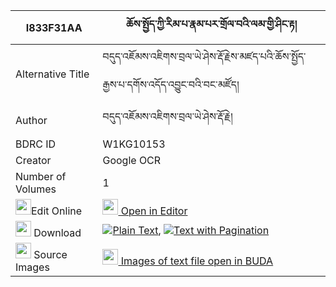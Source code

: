 |I833F31AA|ཆོས་སྤྱོད་ཀྱི་རིམ་པ་རྣམ་པར་གྲོལ་བའི་ལམ་གྱི་ཤིང་རྟ། 
| --- | --- 
|Alternative Title |བདུད་འཇོམས་འཇིགས་བྲལ་ཡེ་ཤེས་རྡོ་རྗེས་མཛད་པའི་ཆོས་སྤྱོད་རྒྱས་པ་དགོས་འདོད་འབྱུང་བའི་བང་མཛོད།
|Author| བདུད་འཇོམས་འཇིགས་བྲལ་ཡེ་ཤེས་རྡོ་རྗེ།
|BDRC ID | W1KG10153
|Creator | Google OCR
|Number of Volumes| 1
|<img width="25" src="https://img.icons8.com/color/25/000000/edit-property.png">Edit Online| [<img width="25" src="https://avatars.githubusercontent.com/u/45091458?s=200&v=4"> Open in Editor](http://editor.openpecha.org/I833F31AA)
|<img width="25" src="https://img.icons8.com/fluent/48/000000/download-2.png"/>  Download | [![](https://img.icons8.com/color/20/000000/txt.png)Plain Text](https://github.com/Openpecha/I833F31AA/releases/download/v1/chocho_kyi_rimpa_nampa_ra_drol_plain_I833F31AA.zip), [![](https://img.icons8.com/color/20/000000/txt.png)Text with Pagination](https://github.com/Openpecha/I833F31AA/releases/download/v1/chocho_kyi_rimpa_nampa_ra_drol_pages_I833F31AA.zip)
|<img width="25" src="https://img.icons8.com/plasticine/100/000000/pictures-folder.png"/>  Source Images | [<img width="25" src="https://library.bdrc.io/icons/BUDA-small.svg"> Images of text file open in BUDA](https://library.bdrc.io/show/bdr:W1KG10153)